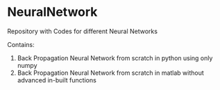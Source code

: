 # NeuralNetwork
Repository with Codes for different Neural Networks

Contains:
1. Back Propagation Neural Network from scratch in python using only numpy
2. Back Propagation Neural Network from scratch in matlab without advanced in-built functions
